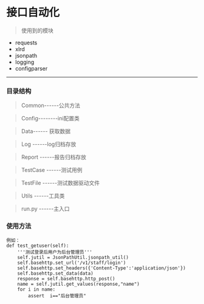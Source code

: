 # 接口自动化

> 使用到的模块
- requests
- xlrd
- jsonpath
- logging
- configparser

----------------------------
### 目录结构
> Common------公共方法 

>Config--------ini配置类

> Data------ 获取数据

>Log ------log归档存放

> Report ------报告归档存放

> TestCase ------测试用例

> TestFile ------测试数据驱动文件

> Utils ------工具类

> run.py ------主入口



### 使用方法

    例如：
    def test_getuser(self):
        '''测试登录后用户为后台管理员'''
        self.jutil = JsonPathUtil.jsonpath_util()
        self.basehttp.set_url('/v1/staff/login')
        self.basehttp.set_headers({'Content-Type':'application/json'})
        self.basehttp.set_data(data)
        response = self.basehttp.http_post()
        name = self.jutil.get_values(response,"name")
        for i in name:
            assert  i=="后台管理员"
